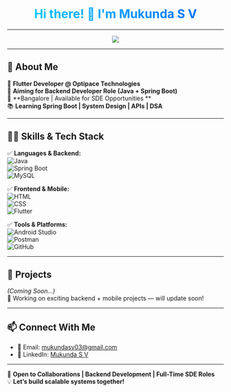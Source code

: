 <h1 align="center">
  <span style="background: linear-gradient(to right, #00c6ff, #0072ff); -webkit-background-clip: text; color: transparent;">
    Hi there! 👋 I'm Mukunda S V
  </span>
</h1>

---

<div align="center">
  <img src="https://readme-typing-svg.herokuapp.com?font=Fira+Code&size=22&pause=1000&color=00C6FF&center=true&vCenter=true&width=700&lines=Flutter+Developer;Aspiring+Backend+Developer;Core+Java+|+Spring+Boot+|+MySQL" />
</div>


---

## 🚀 **About Me**  
💼 **Flutter Developer @ Optipace Technologies**  
🎯 **Aiming for Backend Developer Role (Java + Spring Boot)**  
📍 **Bangalore | Available for SDE Opportunities **  
📚 **Learning Spring Boot | System Design | APIs | DSA**

---

## 👨‍💻 **Skills & Tech Stack**

✅ **Languages & Backend:**  
![Java](https://img.shields.io/badge/Core%20Java-ED8B00?style=for-the-badge&logo=java&logoColor=white)  
![Spring Boot](https://img.shields.io/badge/Spring%20Boot-6DB33F?style=for-the-badge&logo=spring-boot&logoColor=white)  
![MySQL](https://img.shields.io/badge/MySQL-00758F?style=for-the-badge&logo=mysql&logoColor=white)

✅ **Frontend & Mobile:**  
![HTML](https://img.shields.io/badge/HTML-E34F26?style=for-the-badge&logo=html5&logoColor=white)  
![CSS](https://img.shields.io/badge/CSS-1572B6?style=for-the-badge&logo=css3&logoColor=white)  
![Flutter](https://img.shields.io/badge/Flutter-02569B?style=for-the-badge&logo=flutter&logoColor=white)

✅ **Tools & Platforms:**  
![Android Studio](https://img.shields.io/badge/Android%20Studio-3DDC84?style=for-the-badge&logo=android-studio&logoColor=white)  
![Postman](https://img.shields.io/badge/Postman-FF6C37?style=for-the-badge&logo=postman&logoColor=white)  
![GitHub](https://img.shields.io/badge/GitHub-181717?style=for-the-badge&logo=github&logoColor=white)

---

## 📂 **Projects**
_(Coming Soon...)_  
🚧 Working on exciting backend + mobile projects — will update soon!

---

<!--

## 📈 **GitHub Stats**

<p align="center">
  <img src="https://github-readme-stats.vercel.app/api?username=mukunda03&show_icons=true&theme=tokyonight" />
  <br/>
  <img src="https://github-readme-streak-stats.herokuapp.com/?user=mukunda03&theme=tokyonight" />
</p>

---
-->

## 📫 **Connect With Me**

- 📩 Email: [mukundasv03@gmail.com](mailto:mukundasv03@gmail.com)  
- 🔗 LinkedIn: [Mukunda S V](https://www.linkedin.com/in/mukundasv03)

---

🚀 **Open to Collaborations | Backend Development | Full-Time SDE Roles**  
💡 **Let’s build scalable systems together!**
